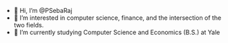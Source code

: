 - 👋 Hi, I’m @PSebaRaj
- 👀 I’m interested in computer science, finance, and the intersection of the two fields.
- 🌱 I’m currently studying Computer Science and Economics (B.S.) at Yale

<!---
PSebaRaj/PSebaRaj is a ✨ special ✨ repository because its `README.md` (this file) appears on your GitHub profile.
You can click the Preview link to take a look at your changes.
--->
